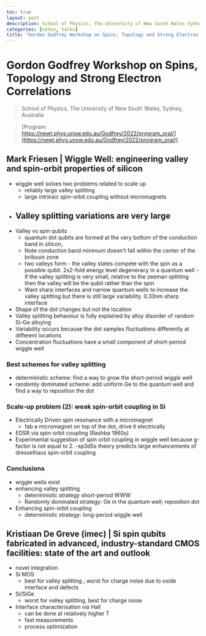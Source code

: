 ```yaml
---
toc: true
layout: post
description: School of Physics, The University of New South Wales Sydney, Australia
categories: [notes, talks]
title: "Gordon Godfrey Workshop on Spins, Topology and Strong Electron Correlations"
---
```


# Gordon Godfrey Workshop on Spins, Topology and Strong Electron Correlations

> School of Physics, The University of New South Wales, Sydney, Australia

> [Program: https://newt.phys.unsw.edu.au/Godfrey/2022/program_oral/](https://newt.phys.unsw.edu.au/Godfrey/2022/program_oral/)


## Mark Friesen | Wiggle Well: engineering valley and spin-orbit properties of silicon 

- wiggle well solves two problems related to scale up
    - reliably large valley splitting 
    - large intrinsic spin-orbit coupling without micromagnets
- Valley splitting variations are very large
    - 
- Valley vs spin qubits
    - quantum dot qubits are formed at the very bottom of the conduction band in silicon, 
    - Note conduction band minimum doesn't fall within the center of the brillouin zone
    - two valleys form - the valley states compete with the spin as a possible qubit. 2x2-fold energy level degeneracy in a quantum well
    -if the valley splitting is very small, relative to the zeeman splitting then the valley will be the qubit rather than the spin
    - Want sharp interfaces and narrow quantum wells to increase the valley splitting but there is still large variability. 0.33nm sharp interface
- Shape of the dot changes but not the location
- Valley splitting behaviour is fully explained by alloy disorder of random Si-Ge alloying
- Variability occurs because the dot samples fluctuations differently at different locations
- Concentration fluctuations have a small component of short-period wiggle well

### Best schemes for valley splitting
- deterministic scheme: find a way to grow the short-period wiggle well
- randomly dominated scheme: add uniform Ge to the quantum well and find a way to reposition the dot

### Scale-up problem (2): weak spin-orbit coupling in Si
- Electrically Driven spin resonance with a micromagnet
    - fab a micromagnet on top of the dot, drive it electrically
- EDSR via spin-orbit coupling (Rashba 1960s)
- Experimental suggestion of spin orbit coupling in wiggle well because g-factor is not equal to 2.
-sp3d5s theory predicts large enhancements of dresselhaus spin-orbit coupling

### Conclusions
- wiggle wells exist
- enhancing valley splitting
    - deterministic strategy short-period WWW
    - Randomly dominated strategy: Ge in the quantum well; reposition dot
- Enhancing spin-orbit coupling
    - deterministic strategy: long-period wiggle well

## Kristiaan De Greve (imec) | Si spin qubits fabricated in advanced, industry-standard CMOS facilities: state of the art and outlook

- novel integration 
- Si MOS
    - best for valley splitting , worst for charge noise due to oxide interface and defects
- Si/SiGe
    - worst for valley splitting, best for charge noise
- Interface characterisation via Hall 
    - can be done at relatively higher T
    - fast measurements
    - process optimization
